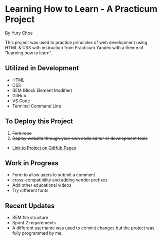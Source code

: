 <!-- Project Title Name:  -->
# Learning How to Learn - A Practicum Project
By Yury Choe

<!-- Project Description: Features, Functionality, why you've made it, what problem should it address, all technologies you've worked with while dev'ing your project -->
This project was used to practice principles of web development using HTML & CSS with instruction from Practicum Yandex with a theme of "learning how to learn".

## Utilized in Development
- HTML
- CSS
- BEM (Block Element Modifier)
- GitHub
- VS Code
- Terminal Command Line

<!-- Instructions on deployment -->
## To Deploy this Project
1. ~~Fork repo~~
2. ~~Deploy website through your own code editor or development tools~~

* [Link to Project on GitHub Pages](https://wherestoto.github.io/web_project_1/)

<!-- Plans for finalizing the project, if any: i.e. Fix x using y to achieve z -->
## Work in Progress
- Form to allow users to submit a comment
- cross-compatibility and adding vendor prefixes
- Add other educational videos
- Try different fonts

## Recent Updates
- BEM file structure
- Sprint 2 requirements
- A different username was used to commit changes but the project was fully programmed by me.

<!-- ## System Requirement -->
